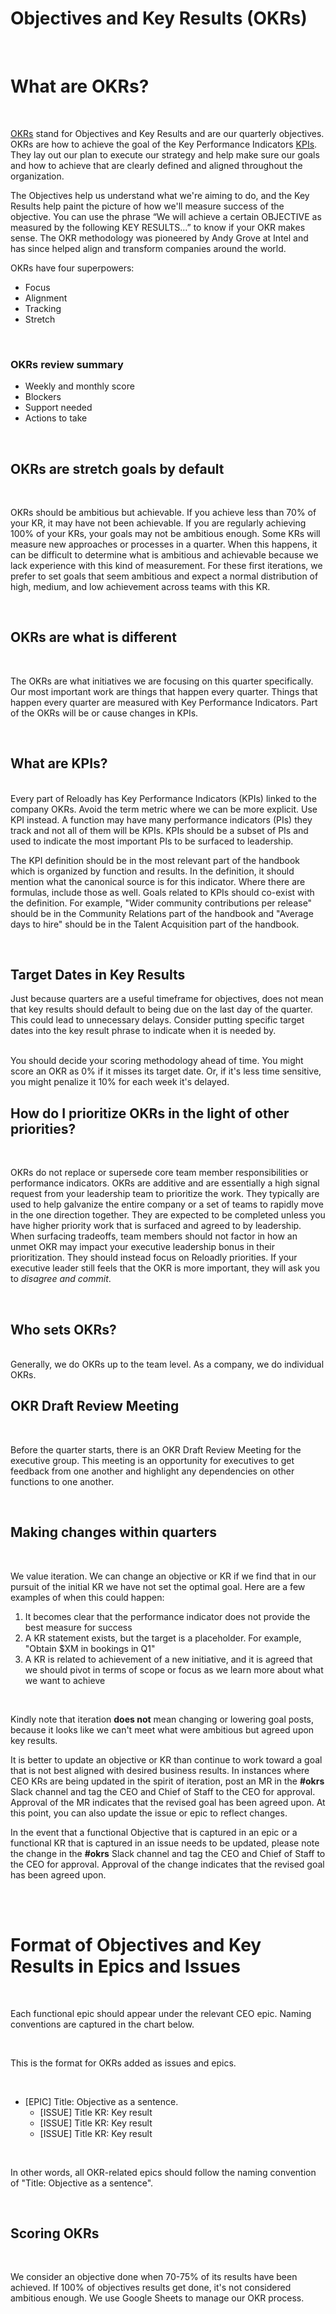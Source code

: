 

# Objectives and Key Results (OKRs)


<br/>


# What are OKRs?  

<br/>


[OKRs](https://en.wikipedia.org/wiki/OKR) stand for Objectives and Key Results and are our quarterly objectives. OKRs are how to achieve the goal of the Key Performance Indicators [KPIs](https://about.gitlab.com/handbook/ceo/kpis/). They lay out our plan to execute our strategy and help make sure our goals and how to achieve that are clearly defined and aligned throughout the organization. 

The Objectives help us understand what we're aiming to do, and the Key Results help paint the picture of how we'll measure success of the objective. You can use the phrase “We will achieve a certain OBJECTIVE as measured by the following KEY RESULTS…” to know if your OKR makes sense. The OKR methodology was pioneered by Andy Grove at Intel and has since helped align and transform companies around the world.

OKRs have four superpowers:
- Focus
- Alignment
- Tracking
- Stretch

<br/>

### OKRs review summary

- Weekly and monthly score
- Blockers
- Support needed
- Actions to take


<br/>

## OKRs are stretch goals by default

<br/>

OKRs should be ambitious but achievable. If you achieve less than 70% of your KR, it may have not been achievable. If you are regularly achieving 100% of your KRs, your goals may not be ambitious enough.
Some KRs will measure new approaches or processes in a quarter. When this happens, it can be difficult to determine what is ambitious and achievable because we lack experience with this kind of measurement. For these first iterations, we prefer to set goals that seem ambitious and expect a normal distribution of high, medium, and low achievement across teams with this KR.

<br/>

## OKRs are what is different

<br/>


The OKRs are what initiatives we are focusing on this quarter specifically. Our most important work are things that happen every quarter. Things that happen every quarter are measured with Key Performance Indicators. Part of the OKRs will be or cause changes in KPIs.

<br/>

## What are KPIs?

<br/>
Every part of Reloadly has Key Performance Indicators (KPIs) linked to the company OKRs. Avoid the term metric where we can be more explicit. Use KPI instead. A function may have many performance indicators (PIs) they track and not all of them will be KPIs. KPIs should be a subset of PIs and used to indicate the most important PIs to be surfaced to leadership.

<br/>

The KPI definition should be in the most relevant part of the handbook which is organized by function and results. In the definition, it should mention what the canonical source is for this indicator. Where there are formulas, include those as well. Goals related to KPIs should co-exist with the definition. For example, "Wider community contributions per release" should be in the Community Relations part of the handbook and "Average days to hire" should be in the Talent Acquisition part of the handbook.

<br/>

## Target Dates in Key Results

Just because quarters are a useful timeframe for objectives, does not mean that key results should default to being due on the last day of the quarter. This could lead to unnecessary delays. Consider putting specific target dates into the key result phrase to indicate when it is needed by.

<br/>
You should decide your scoring methodology ahead of time. You might score an OKR as 0% if it misses its target date. Or, if it's less time sensitive, you might penalize it 10% for each week it's delayed.

<br/>

## How do I prioritize OKRs in the light of other priorities?

<br/>

OKRs do not replace or supersede core team member responsibilities or performance indicators. OKRs are additive and are essentially a high signal request from your leadership team to prioritize the work. They typically are used to help galvanize the entire company or a set of teams to rapidly move in the one direction together. They are expected to be completed unless you have higher priority work that is surfaced and agreed to by leadership. When surfacing tradeoffs, team members should not factor in how an unmet OKR may impact your executive leadership bonus in their prioritization. They should instead focus on Reloadly priorities. If your executive leader still feels that the OKR is more important, they will ask you to *disagree and commit*.

<br/>

## Who sets OKRs?

<br/>
Generally, we do OKRs up to the team level. As a company, we do individual OKRs.

<br/>

## OKR Draft Review Meeting

<br/>

Before the quarter starts, there is an OKR Draft Review Meeting for the executive group. This meeting is an opportunity for executives to get feedback from one another and highlight any dependencies on other functions to one another. 

<br/>

## Making changes within quarters

<br/>

We value iteration. We can change an objective or KR if we find that in our pursuit of the initial KR we have not set the optimal goal. Here are a few examples of when this could happen:

1. It becomes clear that the performance indicator does not provide the best measure for success
2. A KR statement exists, but the target is a placeholder. For example, "Obtain $XM in bookings in Q1"
3. A KR is related to achievement of a new initiative, and it is agreed that we should pivot in terms of scope or focus as we learn more about what we want to achieve


<br/>

Kindly note that iteration **does not** mean changing or lowering goal posts, because it looks like we can't meet what were ambitious but agreed upon key results.

It is better to update an objective or KR than continue to work toward a goal that is not best aligned with desired business results. In instances where CEO KRs are being updated in the spirit of iteration, post an MR in the **#okrs** Slack channel and tag the CEO and Chief of Staff to the CEO for approval. Approval of the MR indicates that the revised goal has been agreed upon. At this point, you can also update the issue or epic to reflect changes.

In the event that a functional Objective that is captured in an epic or a functional KR that is captured in an issue needs to be updated, please note the change in the **#okrs** Slack channel and tag the CEO and Chief of Staff to the CEO for approval. Approval of the change indicates that the revised goal has been agreed upon.

<br/>
<br/>

# Format of Objectives and Key Results in Epics and Issues

<br/>

Each functional epic should appear under the relevant CEO epic. Naming conventions are captured in the chart below.

<br/>

This is the format for OKRs added as issues and epics.

<br/>

- [EPIC] Title: Objective as a sentence.
    - [ISSUE] Title KR: Key result
    - [ISSUE] Title KR: Key result
    - [ISSUE] Title KR: Key result

<br/>

In other words, all OKR-related epics should follow the naming convention of "Title: Objective as a sentence". 

<br/>

## Scoring OKRs

<br/>

We consider an objective done when 70-75% of its results have been achieved. If 100% of objectives results get done, it's not considered ambitious enough.
We use Google Sheets to manage our OKR process.  

<br/>
<br/>
<br/>